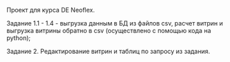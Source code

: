Проект для курса DE Neoflex.

Задание 1.1 - 1.4 - выгрузка данным в БД из файлов csv, расчет витрин и выгрузка витрины обратно в csv (осуществлено с помощью кода на python);

Задание 2. Редактирование витрин и таблиц по запросу из задания.
